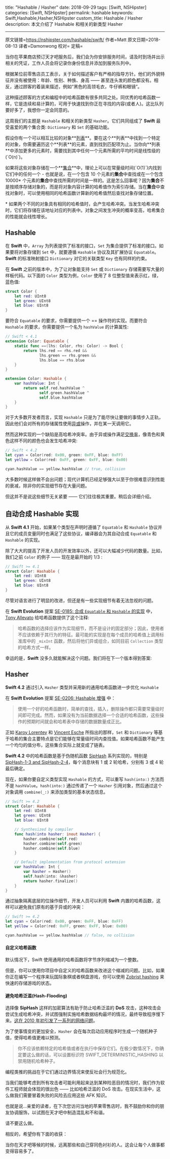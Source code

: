 title: "Hashable / Hasher"
date: 2018-09-29
tags: [Swift, NSHipster]
categories: [Swift, NSHipster]
permalink: hashable
keywords: Swift,Hashable,Hasher,NSHipster
custom_title: Hashable / Hasher
description: 本文介绍了 Hashable 和相关的新类型 Hasher

---
原文链接=https://nshipster.com/hashable/swift/
作者=Matt
原文日期=2018-08-13
译者=Damonwong
校对=
定稿=

<!--此处开始正文-->

当你在苹果商店预订天才吧服务后，我们会为你安排服务时间，请及时到场并出示相关的凭证，工作人员会将记录你身份信息并添加到服务队列中。

根据某位前零售店员工表示，关于如何描述客户有严格的指导方针。他们的外貌特征并没有被使用：年龄、性别、种族、身高 —— 甚至连头发的颜色都没有。相反，通过顾客的着装来描述，例如“黑色的高领毛衣，牛仔裤和眼镜”。

这种描述顾客的方式和编程中的哈希函数有很多共同之处。同优秀的哈希函数一样，它是连续和易计算的，可用于快速找到你正在寻找的内容(或者人)。这比队列要好多了，我想你一定会同意的。

这周我们的主题是 `Hashable` 和相关的新类型 `Hasher`。它们共同组成了 **Swift** 最受喜爱的两个集合类: `Dictionary` 和 `Set` 的基础功能。

<!--more-->

假设你有一个可以相互比较的对象**[列表](https://en.wikipedia.org/wiki/List_(abstract_data_type))**。要在这个**列表**中找到一个特定的对象，你需要遍历这个**列表**的元素，直到找到匹配项为止。当你向**列表**中添加更多的元素时，需要找到其中任何一个元素所需的平均时间是线性级的(`O(n)`)。

如果将这些对象存储在一个**[集合](https://en.wikipedia.org/wiki/Set_(abstract_data_type))**中，理论上可以在常量级时间(`O(1)`)内找到它们中的任何一个 - 也就是说，在一个包含 10 个元素的**集合**中查找或在一个包含 10000* 个元素的**集合**中查找所需的时间是一样的。这是怎么回事呢？因为**集合**不是按顺序存储对象的，而是将对象内容计算的哈希值作为索引存储。当在**集合**中查找对象时，可以使用相同的哈希函数计算新的哈希值然后查找对象存储位置。

\* 如果两个不同的对象具有相同的哈希值时，会产生哈希冲突。当发生哈希冲突时，它们将存储在该地址对应的列表中。对象之间发生冲突的概率变高，哈希集合的性能就会线性增长。

## Hashable

在 **Swift** 中，`Array` 为列表提供了标准的接⼝，`Set` 为集合提供了标准的接⼝。如果要将对象存储到 `Set` 中，就要遵循 `Hashable` 协议及其扩展协议 `Equatable`。**Swift** 的标准映射接口 `Dictionary` 对它的关联类型 `Key` 也有同样的约束。

在 **Swift** 之前的版本中，为了让对象能支持 `Set` 或 `Dictionary` 存储需要写⼤量的样板代码。以下面的 `Color` 类型为例，`Color` 使⽤了 8 位整型值来表示红，绿，蓝色值:

```Swift
struct Color {
    let red: UInt8
    let green: UInt8
    let blue: UInt8
}
```

要符合 `Equatable` 的要求，你需要提供一个 == 操作符的实现。而要符合 `Hashable` 的要求，你需要提供⼀个名为 `hashValue` 的计算属性:

```Swift
// Swift < 4.1
extension Color: Equatable {
    static func ==(lhs: Color, rhs: Color) -> Bool {
        return lhs.red == rhs.red &&
               lhs.green == rhs.green &&
               lhs.blue == rhs.blue
    }
}

extension Color: Hashable {
    var hashValue: Int {
        return self.red.hashValue ^
               self.green.hashValue ^
               self.blue.hashValue
    }
}
```

对于大多数开发者⽽⾔，实现 `Hashable` 只是为了能尽快让要做的事情步入正轨，因此他们会对所有的存储属性使⽤[异或](https://en.wikipedia.org/wiki/Exclusive_or)操作，并在某一天调用它。

然⽽这种实现的一个缺陷是高哈希冲突率。由于异或操作满⾜[交换率](https://en.wikipedia.org/wiki/Commutative_property)，像⻘色和⻩色这样不同的颜色也会发⽣哈希冲突:

```Swift
// Swift < 4.2
let cyan = Color(red: 0x00, green: 0xFF, blue: 0xFF)
let yellow = Color(red: 0xFF, green: 0xFF, blue: 0x00)

cyan.hashValue == yellow.hashValue // true, collision
```

大多数时候这样做不会出问题；现代计算机已经足够强大以至于你很难意识到性能的衰减，除⾮你的实现细节存在⼤量问题。

但这并不是说这些细节⽆关紧要 —— 它们往往极其重要。稍后会详细介绍。

## 自动合成 Hashable 实现

从 **Swift 4.1** 开始，如果某个类型在声明时遵循了 `Equatable` 和 `Hashable` 协议并且它的成员变量同时也满足了这些协议，编译器会为其自动合成 `Equatable` 和 `Hashable` 的实现。

除了大大的提高了开发人员的开发效率以外，还可以大幅减少代码的数量。比如，我们之前 `Color` 的例子 —— 现在是最开始的 1/3 :

```Swift
// Swift >= 4.1
struct Color: Hashable {
    let red: UInt8
    let green: UInt8
    let blue: UInt8
}
```

尽管对语言进行了明显的改进，但还是有一些实现细节有着无法忽视的问题。

在 **Swift Evolution** 提案 [SE-0185: 合成 `Equatable` 和 `Hashable` 的实现](https://github.com/apple/swift-evolution/blob/master/proposals/0185-synthesize-equatable-hashable.md) 中， [Tony Allevato](https://github.com/allevato) 给哈希函数提供了这个注释: 

> 哈希函数的选择应该作为实现细节，而不是设计的固定部分；因此，使用者不应该依赖于其行为的特征。最可能的实现是在每个成员的哈希值上调用标准库中的 `_mixInt` 函数，然后将他们异或组合，如同目前 `Collection` 类型的哈希方式一样。

幸运的是，**Swift** 没多久就能解决这个问题。我们将在下一个版本得到答案:

## Hasher

**Swift 4.2** 通过引入 `Hasher` 类型并采用新的通用哈希函数进一步优化 `Hashable`

在 **Swift Evolution** 提案 [SE-0206: Hashable 增强](https://github.com/apple/swift-evolution/blob/master/proposals/0206-hashable-enhancements.md) 中：

>使用一个好的哈希函数时，简单的查找，插入，删除操作都只需要常量级时间即可完成。然而，如果没有为当前数据选择一个合适的哈希函数，这些操作的预期时间就会和哈希表中存储的数据数量成正比。

正如 [Karoy Lorentey](https://github.com/lorentey) 和 [Vincent Esche](https://github.com/regexident) 所指出的那样，`Set` 和 `Dictionary` 等基于哈希的集合主要特点是它们能够在常量级时间内查找值。如果哈希函数不能产生一个均匀的值分布，这些集合实际上就变成了链表。

**Swift 4.2** 中的哈希函数是基于伪随机函数 [SipHash](https://en.wikipedia.org/wiki/SipHash) 系列实现的，特别是 [SipHash-1-3 and SipHash-2-4](https://github.com/apple/swift/blob/master/stdlib/public/core/SipHash.swift)，每个消息块有 1 或 2 轮哈希，分别有 3 或 4 轮最后确定。

现在，如果你要自定义类型实现 `Hashable` 的方式，可以重写 `hash(into:)` 方法而不是 `hashValue`。`hash(into:)` 通过传递了一个 `Hasher` 引用对象，然后通过这个对象调用 `combine(_:)` 来添加类型的基本状态信息。

```Swift
// Swift >= 4.2
struct Color: Hashable {
    let red: UInt8
    let green: UInt8
    let blue: UInt8

    // Synthesized by compiler
    func hash(into hasher: inout Hasher) {
        hasher.combine(self.red)
        hasher.combine(self.green)
        hasher.combine(self.blue)
    }

    // Default implementation from protocol extension
    var hashValue: Int {
        var hasher = Hasher()
        self.hash(into: &hasher)
        return hasher.finalize()
    }
}
```

通过抽象隔离底层的位操作细节，开发人员可以利用 **Swift** 内置的哈希函数，这样可以避免我们原有的基于异或的冲突：

```Swift
// Swift >= 4.2
let cyan = Color(red: 0x00, green: 0xFF, blue: 0xFF)
let yellow = Color(red: 0xFF, green: 0xFF, blue: 0x00)

cyan.hashValue == yellow.hashValue // false, no collision
```

#### 自定义哈希函数

默认情况下，Swift 使用通用的哈希函数将字节序列缩减为一个整数。

但是，你可以使用你项目中自定义的哈希函数来改进这个缩减的问题。比如，如果你正在编写一个程序来玩国际象棋或者棋盘游戏，你可以使用 [Zobrist hashing](https://en.wikipedia.org/wiki/Zobrist_hashing) 来快速的存储游戏的状态。

#### 避免哈希泛滥(Hash-Flooding)

选择像 **SipHash** 这样的加密算法有助于防止哈希泛滥的 **DoS** 攻击，这种攻击会尝试生成哈希冲突，并试图强制实施哈希数据结构最坏的情况，最终导致程序慢下来。[这在 2010 年初引发了一系列的网络问题](https://arstechnica.com/information-technology/2011/12/huge-portions-of-web-vulnerable-to-hashing-denial-of-service-attack/)。

为了使事情变的更加安全，`Hasher` 会在每次启动应用程序时生成一个随机种子值，使得哈希值更难以预测。

>你不应该依赖特定的哈希值或者在执行中保存它们。在极少数情况下，你确定要这么做的话，可以设置标识符 SWIFT_DETERMINISTIC_HASHING 以禁用随机哈希种子。

编程类推的挑战在于它们通过边界情况来使反社会行为规范化。

当我们能够考虑到所有攻击者可能利用起来达到某种险恶目的情况时，我们作为软件工程师就会体现的很出色 —— 比如哈希泛滥的 DoS 攻击。在现实生活中，这么做我们需要冒着失败的风险去应用这些 AFK 知识。

也就是说...亲爱的读者，在下次您访问当地的苹果零售店时，我不鼓励你和你的朋友协调服饰，以试图在天才吧中制造混乱和不和谐。

请不要这么做。

相反的，希望你有下面的收获：

当你在天才吧等候的时候，远离那些和自己穿同色衬衫的人。这会让每个人做事都变得容易多了。
